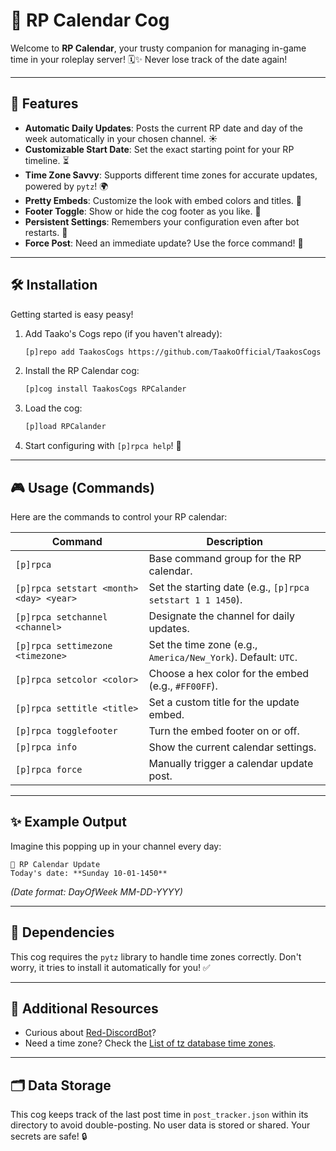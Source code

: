 # 📅 RP Calendar Cog

Welcome to **RP Calendar**, your trusty companion for managing in-game time in your roleplay server! 🗓️✨ Never lose track of the date again!

---

## 🚀 Features

- **Automatic Daily Updates**: Posts the current RP date and day of the week automatically in your chosen channel. ☀️
- **Customizable Start Date**: Set the exact starting point for your RP timeline. ⏳
- **Time Zone Savvy**: Supports different time zones for accurate updates, powered by `pytz`! 🌍
- **Pretty Embeds**: Customize the look with embed colors and titles. 🎨
- **Footer Toggle**: Show or hide the cog footer as you like. 👀
- **Persistent Settings**: Remembers your configuration even after bot restarts. 💾
- **Force Post**: Need an immediate update? Use the force command! 💪

---

## 🛠️ Installation

Getting started is easy peasy!

1.  Add Taako's Cogs repo (if you haven't already):
    ```bash
    [p]repo add TaakosCogs https://github.com/TaakoOfficial/TaakosCogs
    ```
2.  Install the RP Calendar cog:
    ```bash
    [p]cog install TaakosCogs RPCalander
    ```
3.  Load the cog:
    ```bash
    [p]load RPCalander
    ```
4.  Start configuring with `[p]rpca help`! 🎉

---

## 🎮 Usage (Commands)

Here are the commands to control your RP calendar:

| Command                                 | Description                                                   |
| --------------------------------------- | ------------------------------------------------------------- |
| `[p]rpca`                               | Base command group for the RP calendar.                       |
| `[p]rpca setstart <month> <day> <year>` | Set the starting date (e.g., `[p]rpca setstart 1 1 1450`).    |
| `[p]rpca setchannel <channel>`          | Designate the channel for daily updates.                      |
| `[p]rpca settimezone <timezone>`        | Set the time zone (e.g., `America/New_York`). Default: `UTC`. |
| `[p]rpca setcolor <color>`              | Choose a hex color for the embed (e.g., `#FF00FF`).           |
| `[p]rpca settitle <title>`              | Set a custom title for the update embed.                      |
| `[p]rpca togglefooter`                  | Turn the embed footer on or off.                              |
| `[p]rpca info`                          | Show the current calendar settings.                           |
| `[p]rpca force`                         | Manually trigger a calendar update post.                      |

---

## ✨ Example Output

Imagine this popping up in your channel every day:

```
📅 RP Calendar Update
Today's date: **Sunday 10-01-1450**
```

_(Date format: DayOfWeek MM-DD-YYYY)_

---

## 🧩 Dependencies

This cog requires the `pytz` library to handle time zones correctly. Don't worry, it tries to install it automatically for you! ✅

---

## 🔗 Additional Resources

- Curious about [Red-DiscordBot](https://github.com/Cog-Creators/Red-DiscordBot/tree/V3/develop)?
- Need a time zone? Check the [List of tz database time zones](https://en.wikipedia.org/wiki/List_of_tz_database_time_zones).

---

## 🗂️ Data Storage

This cog keeps track of the last post time in `post_tracker.json` within its directory to avoid double-posting. No user data is stored or shared. Your secrets are safe! 🔒
